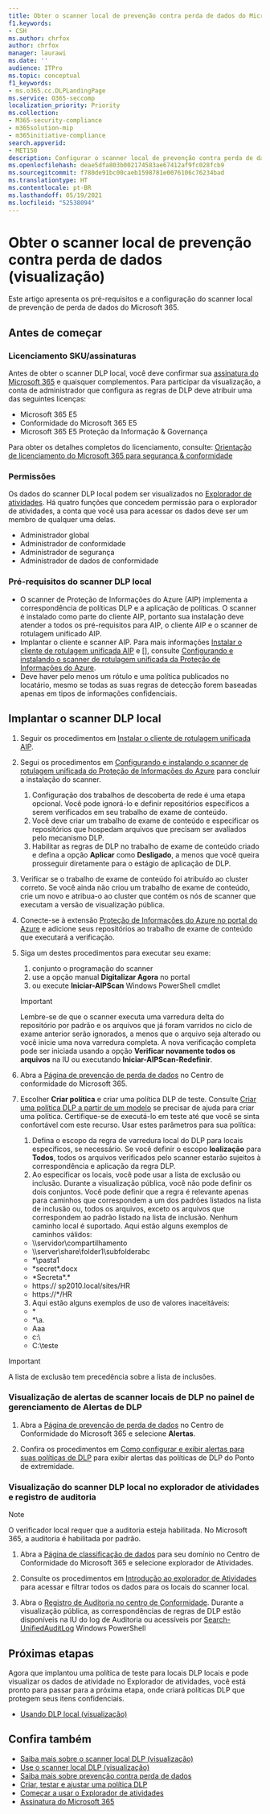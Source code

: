 ```yaml
---
title: Obter o scanner local de prevenção contra perda de dados do Microsoft 365 (visualização)
f1.keywords:
- CSH
ms.author: chrfox
author: chrfox
manager: laurawi
ms.date: ''
audience: ITPro
ms.topic: conceptual
f1_keywords:
- ms.o365.cc.DLPLandingPage
ms.service: O365-seccomp
localization_priority: Priority
ms.collection:
- M365-security-compliance
- m365solution-mip
- m365initiative-compliance
search.appverid:
- MET150
description: Configurar o scanner local de prevenção contra perda de dados do Microsoft 365
ms.openlocfilehash: deae5dfa803b002174583ae67412af9fc028fcb9
ms.sourcegitcommit: f780de91bc00caeb1598781e0076106c76234bad
ms.translationtype: HT
ms.contentlocale: pt-BR
ms.lasthandoff: 05/19/2021
ms.locfileid: "52538094"
---
```

# <a name="get-started-with-the-data-loss-prevention-on-premises-scanner-preview"></a>Obter o scanner local de prevenção contra perda de dados (visualização)

Este artigo apresenta os pré-requisitos e a configuração do scanner local de prevenção de perda de dados do Microsoft 365.

## <a name="before-you-begin"></a>Antes de começar

### <a name="skusubscriptions-licensing"></a>Licenciamento SKU/assinaturas

Antes de obter o scanner DLP local, você deve confirmar sua [assinatura do Microsoft 365](https://www.microsoft.com/microsoft-365/compare-microsoft-365-enterprise-plans?rtc=1) e quaisquer complementos. Para participar da visualização, a conta de administrador que configura as regras de DLP deve atribuir uma das seguintes licenças:

- Microsoft 365 E5
- Conformidade do Microsoft 365 E5
- Microsoft 365 E5 Proteção da Informação & Governança 


Para obter os detalhes completos do licenciamento, consulte: [Orientação de licenciamento do Microsoft 365 para segurança & conformidade](/office365/servicedescriptions/microsoft-365-service-descriptions/microsoft-365-tenantlevel-services-licensing-guidance/microsoft-365-security-compliance-licensing-guidance)

### <a name="permissions"></a>Permissões


Os dados do scanner DLP local podem ser visualizados no [Explorador de atividades](data-classification-activity-explorer.md). Há quatro funções que concedem permissão para o explorador de atividades, a conta que você usa para acessar os dados deve ser um membro de qualquer uma delas.

- Administrador global
- Administrador de conformidade
- Administrador de segurança
- Administrador de dados de conformidade

### <a name="dlp-on-premises-scanner-prerequisites"></a>Pré-requisitos do scanner DLP local

- O scanner de Proteção de Informações do Azure (AIP) implementa a correspondência de políticas DLP e a aplicação de políticas. O scanner é instalado como parte do cliente AIP, portanto sua instalação deve atender a todos os pré-requisitos para AIP, o cliente AIP e o scanner de rotulagem unificado AIP.
- Implantar o cliente e scanner AIP. Para mais informações [Instalar o cliente de rotulagem unificada AIP](/azure/information-protection/rms-client/install-unifiedlabelingclient-app) e [], consulte [Configurando e instalando o scanner de rotulagem unificada da Proteção de Informações do Azure](/azure/information-protection/deploy-aip-scanner-configure-install).
- Deve haver pelo menos um rótulo e uma política publicados no locatário, mesmo se todas as suas regras de detecção forem baseadas apenas em tipos de informações confidenciais.

## <a name="deploy-the-dlp-on-premises-scanner"></a>Implantar o scanner DLP local

1. Seguir os procedimentos em [Instalar o cliente de rotulagem unificada AIP](/azure/information-protection/rms-client/install-unifiedlabelingclient-app). 
2. Segui os procedimentos em [Configurando e instalando o scanner de rotulagem unificada do Proteção de Informações do Azure](/azure/information-protection/deploy-aip-scanner-configure-install) para concluir a instalação do scanner.
    1. Configuração dos trabalhos de descoberta de rede é uma etapa opcional. Você pode ignorá-lo e definir repositórios específicos a serem verificados em seu trabalho de exame de conteúdo.
    2. Você deve criar um trabalho de exame de conteúdo e especificar os repositórios que hospedam arquivos que precisam ser avaliados pelo mecanismo DLP.
    3. Habilitar as regras de DLP no trabalho de exame de conteúdo criado e defina a opção **Aplicar** como **Desligado**, a menos que você queira prosseguir diretamente para o estágio de aplicação de DLP.
3. Verificar se o trabalho de exame de conteúdo foi atribuído ao cluster correto. Se você ainda não criou um trabalho de exame de conteúdo, crie um novo e atribua-o ao cluster que contém os nós de scanner que executam a versão de visualização pública.

4. Conecte-se à extensão [Proteção de Informações do Azure no portal do Azure](https://portal.azure.com/#blade/Microsoft_Azure_InformationProtection/DataClassGroupEditBlade/scannerProfilesBlade) e adicione seus repositórios ao trabalho de exame de conteúdo que executará a verificação.

5. Siga um destes procedimentos para executar seu exame:
    1. conjunto o programação do scanner
    1. use a opção manual **Digitalizar Agora** no portal
    1. ou execute **Iniciar-AIPScan** Windows PowerShell cmdlet

   > [!IMPORTANT]
   > Lembre-se de que o scanner executa uma varredura delta do repositório por padrão e os arquivos que já foram varridos no ciclo de exame anterior serão ignorados, a menos que o arquivo seja alterado ou você inicie uma nova varredura completa. A nova verificação completa pode ser iniciada usando a opção **Verificar novamente todos os arquivos** na IU ou executando **Iniciar-AIPScan-Redefinir**.

6.  Abra a [Página de prevenção de perda de dados](https://compliance.microsoft.com/datalossprevention?viewid=policies) no Centro de conformidade do Microsoft 365.

7. Escolher **Criar política** e criar uma política DLP de teste. Consulte [Criar uma política DLP a partir de um modelo](create-a-dlp-policy-from-a-template.md) se precisar de ajuda para criar uma política. Certifique-se de executá-lo em teste até que você se sinta confortável com este recurso. Usar estes parâmetros para sua política:
    1. Defina o escopo da regra de varredura local do DLP para locais específicos, se necessário. Se você definir o escopo **loalização** para **Todos**, todos os arquivos verificados pelo scanner estarão sujeitos à correspondência e aplicação da regra DLP.
    1. Ao especificar os locais, você pode usar a lista de exclusão ou inclusão. Durante a visualização pública, você não pode definir os dois conjuntos. Você pode definir que a regra é relevante apenas para caminhos que correspondem a um dos padrões listados na lista de inclusão ou, todos os arquivos, exceto os arquivos que correspondem ao padrão listado na lista de inclusão. Nenhum caminho local é suportado. Aqui estão alguns exemplos de caminhos válidos:
      - \\\\servidor\compartilhamento
      - \\\server\share\folder1\subfolderabc
      - \*\\pasta1
      - \*secret\*.docx
      - \*Secreta\*.\*
      - https:// sp2010.local/sites/HR
      - https://\*/HR 
    3. Aqui estão alguns exemplos de uso de valores inaceitáveis:
      - \*
      - \*\\a.
      - Aaa
      - c:\
      - C:\teste

> [!IMPORTANT]
> A lista de exclusão tem precedência sobre a lista de inclusões.

### <a name="viewing-dlp-on-premises-scanner-alerts-in-dlp-alerts-management-dashboard"></a>Visualização de alertas de scanner locais de DLP no painel de gerenciamento de Alertas de DLP

1. Abra a [Página de prevenção de perda de dados](https://compliance.microsoft.com/datalossprevention?viewid=policies) no Centro de Conformidade do Microsoft 365 e selecione **Alertas**.

2. Confira os procedimentos em [Como configurar e exibir alertas para suas políticas de DLP](dlp-configure-view-alerts-policies.md) para exibir alertas das políticas de DLP do Ponto de extremidade.

### <a name="viewing-dlp-on-premises-scanner-in-activity-explorer-and-audit-log"></a>Visualização do scanner DLP local no explorador de atividades e registro de auditoria

> [!NOTE]
> O verificador local requer que a auditoria esteja habilitada. No Microsoft 365, a auditoria é habilitada por padrão.

1. Abra a [Página de classificação de dados](https://compliance.microsoft.com/dataclassification?viewid=overview) para seu domínio no Centro de Conformidade do Microsoft 365 e selecione explorador de Atividades.

2. Consulte os procedimentos em [Introdução ao explorador de Atividades](data-classification-activity-explorer.md) para acessar e filtrar todos os dados para os locais do scanner local.

3. Abra o [Registro de Auditoria no centro de Conformidade](https://security.microsoft.com/auditlogsearch). Durante a visualização pública, as correspondências de regras de DLP estão disponíveis na IU do log de Auditoria ou acessíveis por [Search-UnifiedAuditLog](/powershell/module/exchange/search-unifiedauditlog?view=exchange-ps) Windows PowerShell 


## <a name="next-steps"></a>Próximas etapas
Agora que implantou uma política de teste para locais DLP locais e pode visualizar os dados de atividade no Explorador de atividades, você está pronto para passar para a próxima etapa, onde criará políticas DLP que protegem seus itens confidenciais.

- [Usando DLP local (visualização)](dlp-on-premises-scanner-use.md)

## <a name="see-also"></a>Confira também

- [Saiba mais sobre o scanner local DLP (visualização)](dlp-on-premises-scanner-learn.md)
- [Use o scanner local DLP (visualização)](dlp-on-premises-scanner-use.md)
- [Saiba mais sobre prevenção contra perda de dados](dlp-learn-about-dlp.md)
- [Criar, testar e ajustar uma política DLP](create-test-tune-dlp-policy.md)
- [Começar a usar o Explorador de atividades](data-classification-activity-explorer.md)
- [Assinatura do Microsoft 365](https://www.microsoft.com/microsoft-365/compare-microsoft-365-enterprise-plans?rtc=1)